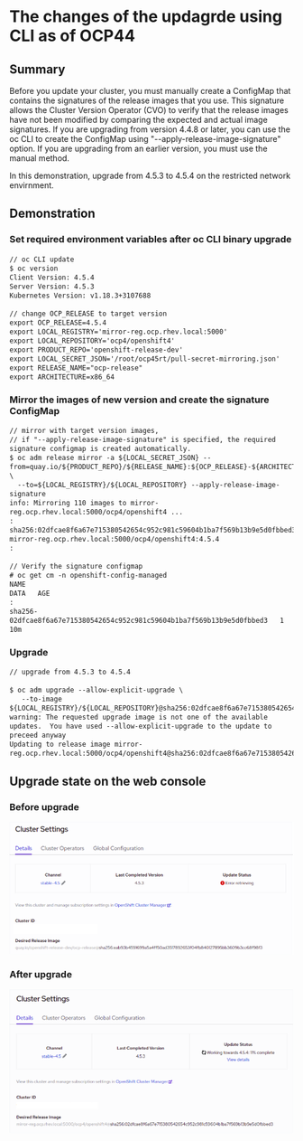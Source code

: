 # The changes of the updagrde using CLI as of OCP44

## Summary
Before you update your cluster, you must manually create a ConfigMap that contains the signatures of the release images that you use. 
This signature allows the Cluster Version Operator (CVO) to verify that the release images have not been modified by comparing the expected and actual image signatures. If you are upgrading from version 4.4.8 or later, you can use the oc CLI to create the ConfigMap using "--apply-release-image-signature" option. If you are upgrading from an earlier version, you must use the manual method.

In this demonstration, upgrade from 4.5.3 to 4.5.4 on the restricted network envirnment.

## Demonstration

### Set required environment variables after oc CLI binary upgrade
```console
// oc CLI update
$ oc version
Client Version: 4.5.4
Server Version: 4.5.3
Kubernetes Version: v1.18.3+3107688

// change OCP_RELEASE to target version 
export OCP_RELEASE=4.5.4
export LOCAL_REGISTRY='mirror-reg.ocp.rhev.local:5000'
export LOCAL_REPOSITORY='ocp4/openshift4'
export PRODUCT_REPO='openshift-release-dev' 
export LOCAL_SECRET_JSON='/root/ocp45rt/pull-secret-mirroring.json' 
export RELEASE_NAME="ocp-release" 
export ARCHITECTURE=x86_64
```

### Mirror the images of new version and create the signature ConfigMap
```console
// mirror with target version images, 
// if "--apply-release-image-signature" is specified, the required signature configmap is created automatically.
$ oc adm release mirror -a ${LOCAL_SECRET_JSON} --from=quay.io/${PRODUCT_REPO}/${RELEASE_NAME}:${OCP_RELEASE}-${ARCHITECTURE} \
  --to=${LOCAL_REGISTRY}/${LOCAL_REPOSITORY} --apply-release-image-signature
info: Mirroring 110 images to mirror-reg.ocp.rhev.local:5000/ocp4/openshift4 ...
:
sha256:02dfcae8f6a67e715380542654c952c981c59604b1ba7f569b13b9e5d0fbbed3 mirror-reg.ocp.rhev.local:5000/ocp4/openshift4:4.5.4
:

// Verify the signature configmap
# oc get cm -n openshift-config-managed
NAME                                                                      DATA   AGE
:
sha256-02dfcae8f6a67e715380542654c952c981c59604b1ba7f569b13b9e5d0fbbed3   1      10m
```

### Upgrade
```console
// upgrade from 4.5.3 to 4.5.4

$ oc adm upgrade --allow-explicit-upgrade \
   --to-image ${LOCAL_REGISTRY}/${LOCAL_REPOSITORY}@sha256:02dfcae8f6a67e715380542654c952c981c59604b1ba7f569b13b9e5d0fbbed3
warning: The requested upgrade image is not one of the available updates.  You have used --allow-explicit-upgrade to the update to preceed anyway
Updating to release image mirror-reg.ocp.rhev.local:5000/ocp4/openshift4@sha256:02dfcae8f6a67e715380542654c952c981c59604b1ba7f569b13b9e5d0fbbed3
```

## Upgrade state on the web console

### Before upgrade
![ocp45_upgrade_before](https://github.com/bysnupy/handson/blob/master/ocp4_upgrade_from_ocp44_before.png)

### After upgrade
![ocp45_upgrade_after](https://github.com/bysnupy/handson/blob/master/ocp4_upgrade_from_ocp44_after.png)
